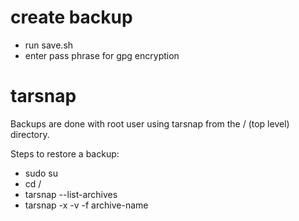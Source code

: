 # create backup

- run save.sh
- enter pass phrase for gpg encryption

# tarsnap

Backups are done with root user using tarsnap from the / (top level) directory.

Steps to restore a backup:

- sudo su
- cd /
- tarsnap --list-archives
- tarsnap -x -v -f archive-name
